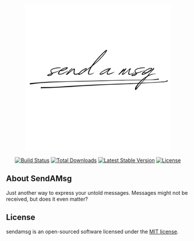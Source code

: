 <p align="center"><a href="https://sendamsg.com" target="_blank"><img src="public/images/logos/default.png" width="400" alt="sendamsg logo"></a></p>
<p align="center">
<a href=""><img src="https://github.com/laravel/framework/workflows/tests/badge.svg" alt="Build Status"></a>
<a href=""><img src="https://img.shields.io/packagist/dt/laravel/framework" alt="Total Downloads"></a>
<a href=""><img src="https://img.shields.io/packagist/v/laravel/framework" alt="Latest Stable Version"></a>
<a href=""><img src="https://img.shields.io/packagist/l/laravel/framework" alt="License"></a>
</p>

## About SendAMsg

Just another way to express your untold messages. Messages might not be received, but does it even matter?

## License

sendamsg is an open-sourced software licensed under the [MIT license](https://opensource.org/licenses/MIT).

